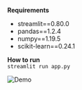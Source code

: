 **Requirements**
- streamlit==0.80.0
- pandas==1.2.4
- numpy==1.19.5
- scikit-learn==0.24.1

**How to run** <br>
```streamlit run app.py```



![Demo](demo/demo.gif)
